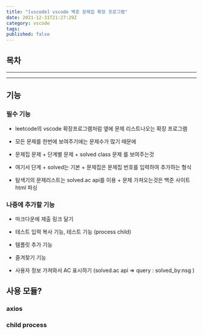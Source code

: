 ```yaml
---
title: "[vscode] vscode 백준 문제집 확장 프로그램"
date: 2021-12-31T21:27:29Z
category: vscode
tags:
published: false
---
```


## **목차** <!-- omit in toc -->

---

---

## 기능

### 필수 기능

- leetcode의 vscode 확장프로그램처럼 옆에 문제 리스트나오는 확장 프로그램

- 모든 문제를 한번에 보여주기에는 문제수가 많기 때문에

- 문제집 문제 + 단계별 문제 + solved class 문제 를 보여주는것

- 여기서 단계 + solved는 기본 + 문제집은 문제집 번호를 입력하여 추가하는 형식

- 탐색기의 문제리스트는 solved.ac api를 이용 + 문제 가져오는것은 백준 사이트 html 파싱

### 나중에 추가할 기능

- 마크다운에 제출 링크 달기

- 테스트 입력 복사 기능, 테스트 기능 (process child)

- 템플릿 추가 기능

- 즐겨찾기 기능

- 사용자 정보 가져와서 AC 표시하기 (solved.ac api => query : solved_by:nsg )

## 사용 모듈?

### axios

### child process
